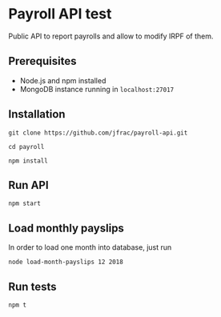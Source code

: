 # Payroll API test

Public API to report payrolls and allow to modify IRPF of them. 

## Prerequisites

- Node.js and npm installed
- MongoDB instance running in `localhost:27017`

## Installation

`git clone https://github.com/jfrac/payroll-api.git`

`cd payroll`

`npm install`

## Run API

`npm start`



## Load monthly payslips

In order to load one month into database, just run

`node load-month-payslips 12 2018`

## Run tests

`npm t`
